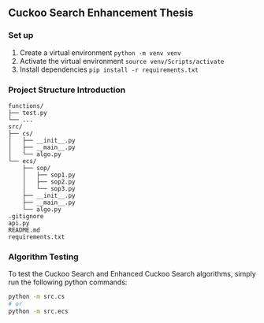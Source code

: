 ## Cuckoo Search Enhancement Thesis

### Set up

1. Create a virtual environment `python -m venv venv`
2. Activate the virtual environment `source venv/Scripts/activate`
3. Install dependencies `pip install -r requirements.txt`

### Project Structure Introduction

```
functions/
├── test.py
└── ...
src/
├── cs/
│   ├── __init__.py
│   ├── __main__.py
│   └── algo.py
└── ecs/
    ├── sop/
    │   ├── sop1.py
    │   ├── sop2.py
    │   └── sop3.py
    ├── __init__.py
    ├── __main__.py
    └── algo.py
.gitignore
api.py
README.md
requirements.txt

```

### Algorithm Testing

To test the Cuckoo Search and Enhanced Cuckoo Search algorithms, simply run the following python commands:

```bash
python -m src.cs
# or
python -m src.ecs

```
